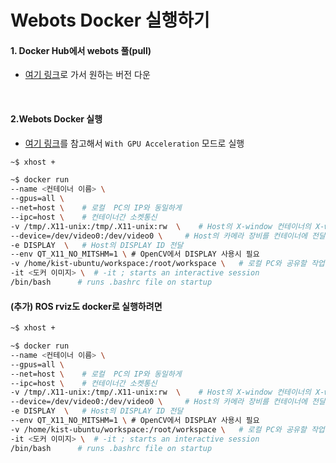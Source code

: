 # Webots Docker 실행하기 



#### 1. Docker Hub에서 webots 풀(pull)
* [여기 링크](https://hub.docker.com/r/cyberbotics/webots/tags?page=1&ordering=last_updated)로 가서 원하는 버전 다운 

<br/> 


#### 2.Webots Docker 실행 
* [여기 링크](https://cyberbotics.com/doc/guide/installation-procedure#installing-the-docker-image)를 참고해서 ```With GPU Acceleration``` 모드로 실행 
```bash
~$ xhost +  

~$ docker run 
--name <컨테이너 이름> \ 
--gpus=all \ 
--net=host \    # 로컬  PC의 IP와 동일하게 
--ipc=host \    # 컨테이너간 소켓통신
-v /tmp/.X11-unix:/tmp/.X11-unix:rw  \    # Host의 X-window 컨테이너의 X-window 연결 (volume mount)
--device=/dev/video0:/dev/video0 \     # Host의 카메라 장비를 컨테이너에 전달  
-e DISPLAY  \   # Host의 DISPLAY ID 전달 
--env QT_X11_NO_MITSHM=1 \ # OpenCV에서 DISPLAY 사용시 필요 
-v /home/kist-ubuntu/workspace:/root/workspace \   # 로컬 PC와 공유할 작업 공간 
-it <도커 이미지> \  # -it ; starts an interactive session
/bin/bash      # runs .bashrc file on startup
```


#### (추가) ROS rviz도 docker로 실행하려면 
```bash
~$ xhost +  

~$ docker run 
--name <컨테이너 이름> \ 
--gpus=all \ 
--net=host \    # 로컬  PC의 IP와 동일하게 
--ipc=host \    # 컨테이너간 소켓통신
-v /tmp/.X11-unix:/tmp/.X11-unix:rw  \    # Host의 X-window 컨테이너의 X-window 연결 (volume mount)
--device=/dev/video0:/dev/video0 \     # Host의 카메라 장비를 컨테이너에 전달  
-e DISPLAY  \   # Host의 DISPLAY ID 전달 
--env QT_X11_NO_MITSHM=1 \ # OpenCV에서 DISPLAY 사용시 필요 
-v /home/kist-ubuntu/workspace:/root/workspace \   # 로컬 PC와 공유할 작업 공간 
-it <도커 이미지> \  # -it ; starts an interactive session
/bin/bash      # runs .bashrc file on startup
```



